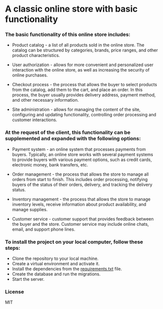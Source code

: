 # A classic online store with basic functionality

### The basic functionality of this online store includes:

- Product catalog - a list of all products sold in the online store. The catalog can be structured by categories, brands, price ranges, and other product characteristics.

- User authorization - allows for more convenient and personalized user interaction with the online store, as well as increasing the security of online purchases.

- Checkout process - the process that allows the buyer to select products from the catalog, add them to the cart, and place an order. In this process, the buyer usually provides delivery address, payment method, and other necessary information.

- Site administration - allows for managing the content of the site, configuring and updating functionality, controlling order processing and customer interactions.

### At the request of the client, this functionality can be supplemented and expanded with the following options:

- Payment system - an online system that processes payments from buyers. Typically, an online store works with several payment systems to provide buyers with various payment options, such as credit cards, electronic money, bank transfers, etc.

- Order management - the process that allows the store to manage all orders from start to finish. This includes order processing, notifying buyers of the status of their orders, delivery, and tracking the delivery status.

- Inventory management - the process that allows the store to manage inventory levels, receive information about product availability, and manage supplies.

- Customer service - customer support that provides feedback between the buyer and the store. Customer service may include online chats, email, and support phone lines.

### To install the project on your local computer, follow these steps:

- Clone the repository to your local machine.
- Create a virtual environment and activate it.
- Install the dependencies from the [requirements.txt] file.
- Create the database and run the migrations.
- Start the server.

### License
MIT

[requirements.txt]: ./requirements.txt
